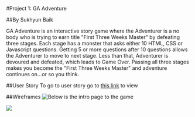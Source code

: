 #Project 1: GA Adventure

##By Sukhyun Baik

GA Adventure is an interactive story game where the Adventurer is a no body who is trying to earn title "First Three Weeks Master" by defeating three stages.  Each stage has a monster that asks either 10 HTML, CSS or Javascript questions.  Getting 5 or more questions after 10 questions allows the Adventurer to move to next stage.  Less than that, Adventurer is devoured and defeated, which leads to Game Over.  Passing all three stages makes you become the "First Three Weeks Master" and adventure continues on...or so you think.

##User Story
To go to user story go to [this link](https://trello.com/b/dggL1wgh/wdi-project-1-ga-adventure) to view

##Wireframes
![Below is the intro page to the game](GA_Adventure/assets/wireFrame1.jpg)

![](GA_Adventure/assets/wireFrame2.jpg)